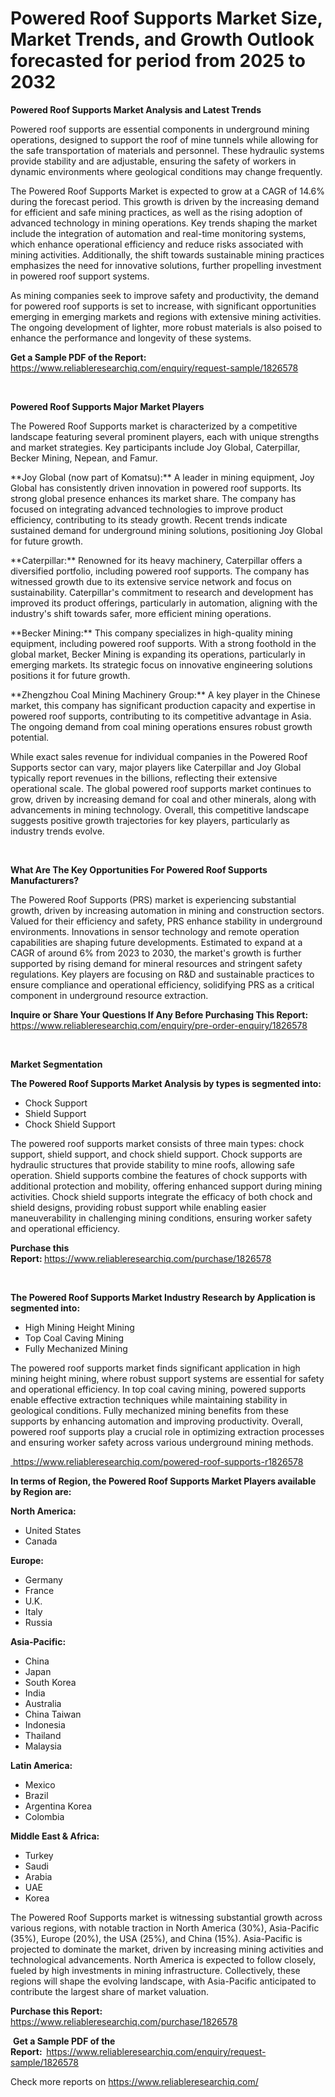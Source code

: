 <p><h1>Powered Roof Supports Market Size, Market Trends, and Growth Outlook forecasted for period from 2025 to 2032</h1></p><p><strong>Powered Roof Supports Market Analysis and Latest Trends</strong></p>
<p><p>Powered roof supports are essential components in underground mining operations, designed to support the roof of mine tunnels while allowing for the safe transportation of materials and personnel. These hydraulic systems provide stability and are adjustable, ensuring the safety of workers in dynamic environments where geological conditions may change frequently.</p><p>The Powered Roof Supports Market is expected to grow at a CAGR of 14.6% during the forecast period. This growth is driven by the increasing demand for efficient and safe mining practices, as well as the rising adoption of advanced technology in mining operations. Key trends shaping the market include the integration of automation and real-time monitoring systems, which enhance operational efficiency and reduce risks associated with mining activities. Additionally, the shift towards sustainable mining practices emphasizes the need for innovative solutions, further propelling investment in powered roof support systems.</p><p>As mining companies seek to improve safety and productivity, the demand for powered roof supports is set to increase, with significant opportunities emerging in emerging markets and regions with extensive mining activities. The ongoing development of lighter, more robust materials is also poised to enhance the performance and longevity of these systems.</p></p>
<p><strong>Get a Sample PDF of the Report:&nbsp;</strong> <a href="https://www.reliableresearchiq.com/enquiry/request-sample/1826578?utm_campaign=2275&utm_medium=2&utm_source=Github&utm_content=ia&utm_term=18022025&utm_id=powered-roof-supports">https://www.reliableresearchiq.com/enquiry/request-sample/1826578</a></p>
<p>&nbsp;</p>
<p><strong>Powered Roof Supports Major Market Players</strong></p>
<p><p>The Powered Roof Supports market is characterized by a competitive landscape featuring several prominent players, each with unique strengths and market strategies. Key participants include Joy Global, Caterpillar, Becker Mining, Nepean, and Famur.</p><p>**Joy Global (now part of Komatsu):** A leader in mining equipment, Joy Global has consistently driven innovation in powered roof supports. Its strong global presence enhances its market share. The company has focused on integrating advanced technologies to improve product efficiency, contributing to its steady growth. Recent trends indicate sustained demand for underground mining solutions, positioning Joy Global for future growth.</p><p>**Caterpillar:** Renowned for its heavy machinery, Caterpillar offers a diversified portfolio, including powered roof supports. The company has witnessed growth due to its extensive service network and focus on sustainability. Caterpillar's commitment to research and development has improved its product offerings, particularly in automation, aligning with the industry's shift towards safer, more efficient mining operations.</p><p>**Becker Mining:** This company specializes in high-quality mining equipment, including powered roof supports. With a strong foothold in the global market, Becker Mining is expanding its operations, particularly in emerging markets. Its strategic focus on innovative engineering solutions positions it for future growth.</p><p>**Zhengzhou Coal Mining Machinery Group:** A key player in the Chinese market, this company has significant production capacity and expertise in powered roof supports, contributing to its competitive advantage in Asia. The ongoing demand from coal mining operations ensures robust growth potential.</p><p>While exact sales revenue for individual companies in the Powered Roof Supports sector can vary, major players like Caterpillar and Joy Global typically report revenues in the billions, reflecting their extensive operational scale. The global powered roof supports market continues to grow, driven by increasing demand for coal and other minerals, along with advancements in mining technology. Overall, this competitive landscape suggests positive growth trajectories for key players, particularly as industry trends evolve.</p></p>
<p>&nbsp;</p>
<p><strong>What Are The Key Opportunities For Powered Roof Supports Manufacturers?</strong></p>
<p><p>The Powered Roof Supports (PRS) market is experiencing substantial growth, driven by increasing automation in mining and construction sectors. Valued for their efficiency and safety, PRS enhance stability in underground environments. Innovations in sensor technology and remote operation capabilities are shaping future developments. Estimated to expand at a CAGR of around 6% from 2023 to 2030, the market's growth is further supported by rising demand for mineral resources and stringent safety regulations. Key players are focusing on R&D and sustainable practices to ensure compliance and operational efficiency, solidifying PRS as a critical component in underground resource extraction.</p></p>
<p><strong>Inquire or Share Your Questions If Any Before Purchasing This Report:</strong> <a href="https://www.reliableresearchiq.com/enquiry/pre-order-enquiry/1826578?utm_campaign=2275&utm_medium=2&utm_source=Github&utm_content=ia&utm_term=18022025&utm_id=powered-roof-supports">https://www.reliableresearchiq.com/enquiry/pre-order-enquiry/1826578</a></p>
<p>&nbsp;</p>
<p><strong>Market Segmentation</strong></p>
<p><strong>The Powered Roof Supports Market Analysis by types is segmented into:</strong></p>
<p><ul><li>Chock Support</li><li>Shield Support</li><li>Chock Shield Support</li></ul></p>
<p><p>The powered roof supports market consists of three main types: chock support, shield support, and chock shield support. Chock supports are hydraulic structures that provide stability to mine roofs, allowing safe operation. Shield supports combine the features of chock supports with additional protection and mobility, offering enhanced support during mining activities. Chock shield supports integrate the efficacy of both chock and shield designs, providing robust support while enabling easier maneuverability in challenging mining conditions, ensuring worker safety and operational efficiency.</p></p>
<p><strong>Purchase this Report:&nbsp;</strong><a href="https://www.reliableresearchiq.com/purchase/1826578?utm_campaign=2275&utm_medium=2&utm_source=Github&utm_content=ia&utm_term=18022025&utm_id=powered-roof-supports">https://www.reliableresearchiq.com/purchase/1826578</a></p>
<p>&nbsp;</p>
<p><strong>The Powered Roof Supports Market Industry Research by Application is segmented into:</strong></p>
<p><ul><li>High Mining Height Mining</li><li>Top Coal Caving Mining</li><li>Fully Mechanized Mining</li></ul></p>
<p><p>The powered roof supports market finds significant application in high mining height mining, where robust support systems are essential for safety and operational efficiency. In top coal caving mining, powered supports enable effective extraction techniques while maintaining stability in geological conditions. Fully mechanized mining benefits from these supports by enhancing automation and improving productivity. Overall, powered roof supports play a crucial role in optimizing extraction processes and ensuring worker safety across various underground mining methods.</p></p>
<p><a href="https://www.reliableresearchiq.com/powered-roof-supports-r1826578?utm_campaign=2275&utm_medium=2&utm_source=Github&utm_content=ia&utm_term=18022025&utm_id=powered-roof-supports">&nbsp;https://www.reliableresearchiq.com/powered-roof-supports-r1826578</a></p>
<p><strong>In terms of Region, the Powered Roof Supports Market Players available by Region are:</strong></p>
<p>
    <p> <strong> North America: </strong>
        <ul>
            <li>United States</li>
            <li>Canada</li>
        </ul>
        </p> 
    <p> <strong> Europe: </strong>
        <ul>
            <li>Germany</li>
            <li>France</li>
            <li>U.K.</li>
            <li>Italy</li>
            <li>Russia</li>
        </ul>
        </p> 
    <p> <strong> Asia-Pacific: </strong>
        <ul>
            <li>China</li>
            <li>Japan</li>
            <li>South Korea</li>
            <li>India</li>
            <li>Australia</li>
            <li>China Taiwan</li>
            <li>Indonesia</li>
            <li>Thailand</li>
            <li>Malaysia</li>
        </ul>
        </p> 
    <p> <strong> Latin America: </strong>
        <ul>
            <li>Mexico</li>
            <li>Brazil</li>
            <li>Argentina Korea</li>
            <li>Colombia</li>
        </ul>
        </p> 
    <p> <strong> Middle East & Africa: </strong>
        <ul>
            <li>Turkey</li>
            <li>Saudi</li>
            <li>Arabia</li>
            <li>UAE</li>
            <li>Korea</li>
        </ul>
    </p>
    </p>
<p><p>The Powered Roof Supports market is witnessing substantial growth across various regions, with notable traction in North America (30%), Asia-Pacific (35%), Europe (20%), the USA (25%), and China (15%). Asia-Pacific is projected to dominate the market, driven by increasing mining activities and technological advancements. North America is expected to follow closely, fueled by high investments in mining infrastructure. Collectively, these regions will shape the evolving landscape, with Asia-Pacific anticipated to contribute the largest share of market valuation.</p></p>
<p><strong>Purchase this Report: </strong><a href="https://www.reliableresearchiq.com/purchase/1826578?utm_campaign=2275&utm_medium=2&utm_source=Github&utm_content=ia&utm_term=18022025&utm_id=powered-roof-supports">https://www.reliableresearchiq.com/purchase/1826578</a></p>
<p>&nbsp;<strong>Get a Sample PDF of the Report:&nbsp;&nbsp;</strong><a href="https://www.reliableresearchiq.com/enquiry/request-sample/1826578?utm_campaign=2275&utm_medium=2&utm_source=Github&utm_content=ia&utm_term=18022025&utm_id=powered-roof-supports">https://www.reliableresearchiq.com/enquiry/request-sample/1826578</a></p>
<p><strong></strong></p>
<p>Check more reports on <a href="https://www.reliableresearchiq.com/?utm_campaign=2275&utm_medium=2&utm_source=Github&utm_content=ia&utm_term=18022025&utm_id=powered-roof-supports">https://www.reliableresearchiq.com/</a></p>